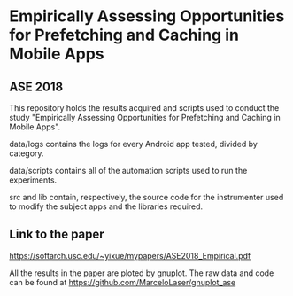 # Empirically Assessing Opportunities for Prefetching and Caching in Mobile Apps
## ASE 2018

This repository holds the results acquired and scripts used to conduct the study "Empirically Assessing Opportunities for Prefetching and Caching in Mobile Apps". 

data/logs contains the logs for every Android app tested, divided by category. 

data/scripts contains all of the automation scripts used to run the experiments. 

src and lib contain, respectively, the source code for the instrumenter used to modify the subject apps and the libraries required.


## Link to the paper

https://softarch.usc.edu/~yixue/mypapers/ASE2018_Empirical.pdf

All the results in the paper are ploted by gnuplot. The raw data and code can be found at https://github.com/MarceloLaser/gnuplot_ase
